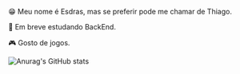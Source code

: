 😁 Meu nome é Esdras, mas se preferir pode me chamar de Thiago.

📖 Em breve estudando BackEnd.

🎮 Gosto de jogos.

![Anurag's GitHub stats](https://github-readme-stats.vercel.app/api?username=EsdrasThiago&show_icons=true&theme=tokyonight&locale=pt-br&border_color=000000&icon_color=000000)

